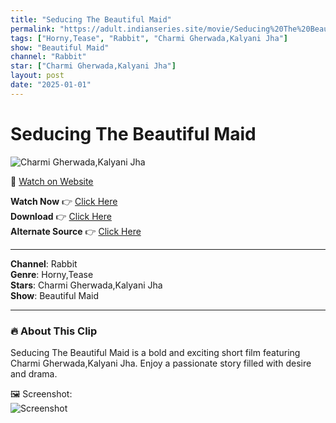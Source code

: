 ```yaml
---
title: "Seducing The Beautiful Maid"
permalink: "https://adult.indianseries.site/movie/Seducing%20The%20Beautiful%20Maid"
tags: ["Horny,Tease", "Rabbit", "Charmi Gherwada,Kalyani Jha"]
show: "Beautiful Maid"
channel: "Rabbit"
star: ["Charmi Gherwada,Kalyani Jha"]
layout: post
date: "2025-01-01"
---
```


# Seducing The Beautiful Maid

![Charmi Gherwada,Kalyani Jha](https://shorts.desisins.com/wp-content/uploads/2024/10/TheBeautifulMaid.jpg)

🔗 [Watch on Website](https://adult.indianseries.site/movie/Seducing%20The%20Beautiful%20Maid)

**Watch Now** 👉 [Click Here](https://adult.indianseries.site/movie/Seducing%20The%20Beautiful%20Maid)  
**Download** 👉 [Click Here](https://adult.indianseries.site/movie/Seducing%20The%20Beautiful%20Maid)  
**Alternate Source** 👉 [Click Here](https://adult.indianseries.site/movie/Seducing%20The%20Beautiful%20Maid)

---

**Channel**: Rabbit  
**Genre**: Horny,Tease  
**Stars**: Charmi Gherwada,Kalyani Jha  
**Show**: Beautiful Maid

---

### 🔥 About This Clip

Seducing The Beautiful Maid is a bold and exciting short film featuring Charmi Gherwada,Kalyani Jha. Enjoy a passionate story filled with desire and drama.
 
🖼️ Screenshot:  
![Screenshot](https://shorts.desisins.com/wp-content/uploads/2024/10/TheBeautifulMaid.jpg)
